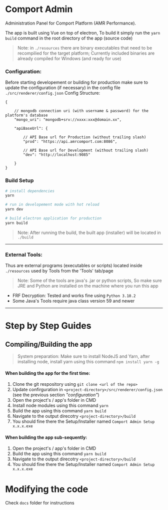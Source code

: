 # Comport Admin

Administration Panel for Comport Platform (AMR Performance).

The app is built using Vue on top of electron, To build it simply run the `yarn build` command in the root directory of the app (source code)

> Note: in `./resources` there are binary executables that need to be recompilied for the target platform; Currently included binaries are already compiled for Windows (and ready for use)

### Configuration:

Before starting developement or building for production make sure to update the configuration (if necessary) in the config file `./src/renderer/config.json`
Config Structure:
```
{

    // mongodb connection uri (with username & password) for the platform's database
    "mongo_uri": "mongodb+srv://xxxx:xxx@domain.xx",

    "apiBaseUrl": {

        // API Base url for Production (without trailing slash)
        "prod": "https://api.amrcomport.com:8086",

        // API Base url for Development (without trailing slash)
        "dev": "http://localhost:9085"

    }
}
```

### Build Setup

``` bash
# install dependencies
yarn

# run in developement mode with hot reload
yarn dev

# build electron application for production
yarn build

```
> Note: After running the build, the built app (installer) will be located in `./build`

---

### External Tools:

Thus are external programs (executables or scripts) located inside `./resources` used by Tools from the 'Tools' tab/page

> Note: Some of the tools are java's .jar or python scripts, So make sure JRE and Python are installed on the machine where you run this app

- FRF Decryption: Tested and works fine using `Python 3.10.2`
- Some Java's Tools require java class version 59 and newer

---

# Step by Step Guides

## Compiling/Building the app

> System preparation: Make sure to install NodeJS and Yarn, after installing node, install yarn using this command `npm install yarn -g`

#### When building the app for the first time:

1. Clone the git respository using `git clone <url of the repo>`
2. Update confirguration in `<project-directory>/src/renderer/config.json` (see the previous section *"configuration"*)
3. Open the project's / app's folder in CMD
4. Install node modules using this command `yarn`
5. Build the app using this command `yarn build`
6. Navigate to the output direcotry `<project-directory>/build`
7. You should fine there the Setup/Installer named `Comport Admin Setup x.x.x.exe`

#### When building the app sub-sequently:

1. Open the project's / app's folder in CMD
2. Build the app using this command `yarn build`
3. Navigate to the output direcotry `<project-directory>/build`
4. You should fine there the Setup/Installer named `Comport Admin Setup x.x.x.exe`


# Modifying the code

Check `docs` folder for instructions